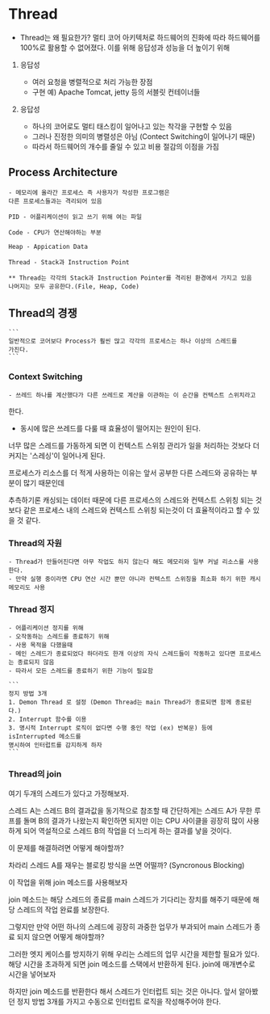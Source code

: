 # Thread

- Thread는 왜 필요한가? 멀티 코어 아키텍처로 하드웨어의 진화에 따라
하드웨어를 100%로 활용할 수 없어졌다. 이를 위해 응답성과 성능을 더 높이기 위해

1. 응답성
    - 여러 요청을 병렬적으로 처리 가능한 장점
    - 구현 예) Apache Tomcat, jetty 등의 서블릿 컨테이너들
    
2. 응답성
    - 하나의 코어로도 멀티 태스킹이 일어나고 있는 착각을 구현할 수 있음
    - 그러나 진정한 의미의 병렬성은 아님 (Contect Switching이 일어나기 때문)
    - 따라서 하드웨어의 개수를 줄일 수 있고 비용 절감의 이점을 가짐

## Process Architecture

    - 메모리에 올라간 프로세스 즉 사용자가 작성한 프로그램은
    다른 프로세스들과는 격리되어 있음

    PID - 어플리케이션이 읽고 쓰기 위해 여는 파일

    Code - CPU가 연산해야하는 부분

    Heap - Appication Data

    Thread - Stack과 Instruction Point

    ** Thread는 각각의 Stack과 Instruction Pointer를 격리된 환경에서 가지고 있음
    나머지는 모두 공유한다.(File, Heap, Code)


## Thread의 경쟁
    ```
    일반적으로 코어보다 Process가 훨씬 많고 각각의 프로세스는 하나 이상의 스레드를 
    가진다.
    ```

### Context Switching
  
    - 쓰레드 하나를 계산했다가 다른 쓰레드로 계산을 이관하는 이 순간을 컨텍스트 스위치라고
  한다.

  - 동시에 많은 쓰레드를 다룰 때 효율성이 떨어지는 원인이 된다.

  너무 많은 스레드를 가동하게 되면 이 컨텍스트 스위칭 관리가 일을 처리하는
  것보다 더 커지는 '스레싱'이 일어나게 된다.

  프로세스가 리소스를 더 적게 사용하는 이유는 앞서 공부한 다른 스레드와
  공유하는 부분이 많기 때문인데

  추측하기론 캐싱되는 데이터 때문에  다른 프로세스의 스레드와 컨텍스트 스위칭 되는 것보다
  같은 프로세스 내의 스레드와 컨텍스트 스위칭 되는것이 더 효율적이라고 할 수 있을 것 같다.

### Thread의 자원

    - Thread가 만들어진다면 아무 작업도 하지 않는다 해도 메모리와 일부 커널 리소스를 사용한다.
    - 만약 실행 중이라면 CPU 연산 시간 뿐만 아니라 컨텍스트 스위칭을 최소화 하기 위한 캐시 메모리도 사용
    
### Thread 정지
    - 어플리케이션 정지를 위해
    - 오작동하는 스레드를 종료하기 위해
    - 사용 목적을 다했을때
    - 메인 스레드가 종료되었다 하더라도 한개 이상의 자식 스레드들이 작동하고 있다면 프로세스는 종료되지 않음
    - 따라서 모든 스레드를 종료하기 위한 기능이 필요함

    ```
    정지 방법 3개
    1. Demon Thread 로 설정 (Demon Thread는 main Thread가 종료되면 함께 종료된다.)
    2. Interrupt 함수를 이용
    3. 명시적 Interrupt 로직이 없다면 수행 중인 작업 (ex) 반복문) 등에 isInterrupted 메소드를
    명시하여 인터럽트를 감지하게 하자
    ```

### Thread의 join
    
여기 두개의 스레드가 있다고 가정해보자.

스레드 A는 스레드 B의 결과값을 동기적으로 참조할 때 간단하게는 스레드 A가 무한 루프를 돌며 B의 결과가    나왔는지 확인하면 되지만 이는 CPU 사이클을 굉장히 많이 사용하게 되어 역설적으로 스레드 B의 작업을 더 느리게 하는 결과를 낳을 것이다.

이 문제를 해결하려면 어떻게 해야할까?

차라리 스레드 A를 재우는 블로킹 방식을 쓰면 어떨까? (Syncronous Blocking)

이 작업을 위해 join 메소드를 사용해보자

join 메소드는 해당 스레드의 종료를 main 스레드가 기다리는 장치를 해주기 때문에 해당 스레드의 작업 완료를
보장한다. 

그렇지만 만약 어떤 하나의 스레드에 굉장히 과중한 업무가 부과되어 main 스레드가 종료 되지 않으면 어떻게 해야할까?

그러한 엣지 케이스를 방지하기 위해 우리는 스레드의 업무 시간을 제한할 필요가 있다. 해당 시간을 초과하게 되면
join 메소드를 스택에서 반환하게 된다. join에 매개변수로 시간을 넣어보자

하지만 join 메소드를 반환한다 해서 스레드가 인터럽트 되는 것은 아니다.
앞서 알아봤던 정지 방법 3개를 가지고 수동으로 인터럽트 로직을 작성해주어야 한다.


